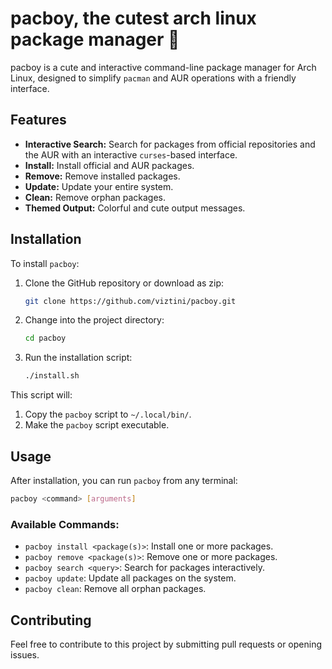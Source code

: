 # pacboy, the cutest arch linux package manager 🎀

pacboy is a cute and interactive command-line package manager for Arch Linux, designed to simplify `pacman` and AUR operations with a friendly interface.

## Features

*   **Interactive Search:** Search for packages from official repositories and the AUR with an interactive `curses`-based interface.
*   **Install:** Install official and AUR packages.
*   **Remove:** Remove installed packages.
*   **Update:** Update your entire system.
*   **Clean:** Remove orphan packages.
*   **Themed Output:** Colorful and cute output messages.

## Installation

To install `pacboy`:

1.  Clone the GitHub repository or download as zip:
    ```bash
    git clone https://github.com/viztini/pacboy.git
    ```
2.  Change into the project directory:
    ```bash
    cd pacboy
    ```
3.  Run the installation script:
    ```bash
    ./install.sh
    ```

This script will:

1.  Copy the `pacboy` script to `~/.local/bin/`.
2.  Make the `pacboy` script executable.

## Usage

After installation, you can run `pacboy` from any terminal:

```bash
pacboy <command> [arguments]
```

### Available Commands:

*   `pacboy install <package(s)>`: Install one or more packages.
*   `pacboy remove <package(s)>`: Remove one or more packages.
*   `pacboy search <query>`: Search for packages interactively.
*   `pacboy update`: Update all packages on the system.
*   `pacboy clean`: Remove all orphan packages.

## Contributing

Feel free to contribute to this project by submitting pull requests or opening issues.
